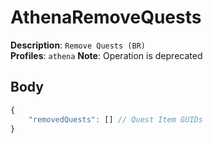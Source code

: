 # AthenaRemoveQuests

**Description**: `Remove Quests (BR)` \
**Profiles**: `athena`
**Note**: Operation is deprecated

## Body

```js
{
    "removedQuests": [] // Quest Item GUIDs
}
```

